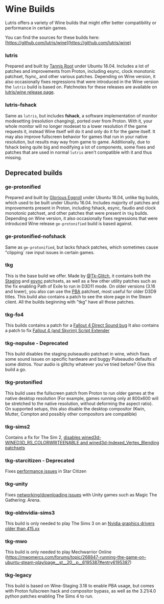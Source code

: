 # Wine Builds

Lutris offers a variety of Wine builds that might offer better compatibility or performance in certain games.

You can find the sources for these builds here: [https://github.com/lutris/wine](https://github.com/lutris/wine)

### lutris
Prepared and built by [Tannis Root](https://github.com/tannisroot?tab=repositories) under Ubuntu 18.04.
Includes a lot of patches and improvements from Proton, including esync, clock monotonic patchset, fsync_ and other various patches. Depending on Wine version, it also occasionally fixes regressions that were introduced in the Wine version the `lutris` build is based on.
Patchnotes for these releases are available on [lutris/wine release page](https://github.com/lutris/wine/releases).

### lutris-fshack
Same as `lutris`, but includes **fshack**, a software implementation of monitor modesetting (resolution changing), ported over from Proton. With it, your whole monitor will no longer modeset to a lower resolution if the game requests it, instead Wine itself will do it and only do it for the game itself.
It may also improve fullscreen behavior for games that run in your native resolution, but results may way from game to game.
Additionally, due to fshack being quite big and modifying a lot of components, some fixes and patches that are used in normal `lutris` aren't compatible with it and thus missing.

## Deprecated builds

### ge-protonified
Prepared and built by [Glorious Eggroll](https://github.com/lutris/wine/commits?author=GloriousEggroll) under Ubuntu 18.04, unlike tkg builds, which used to be built under Ubuntu 16.04.
Includes majority of patches and improvements present in Proton, including fshack, esync, faudio and clock monotonic patchset, and other patches that were present in `tkg` builds. Depending on Wine version, it also occasionally fixes regressions that were introduced Wine release `ge-protonified` build is based against.

### ge-protonified-nofshack
Same as `ge-protonified`, but lacks fshack patches, which sometimes cause "clipping` raw input issues in certain games.

### tkg

This is the base build we offer. Made by [@Tk-Glitch](https://github.com/Tk-Glitch), it contains both the [Staging](https://github.com/wine-staging/wine-staging) and [esync](https://github.com/zfigura/wine/tree/esync) patchsets, as well as a few other utility patches such as the fix enabling Path of Exile to run in D3D11 mode. On older versions (3.16 and lower), you also can use the [PBA](https://github.com/acomminos/wine-pba) patchset, most useful for older D3D9 titles. 
This build also contains a patch to see the store page in the Steam client. All the builds beginning with "tkg" have all those patches.
 
### tkg-fo4

This builds contains a patch for a [Fallout 4 Direct Sound bug](https://bugs.winehq.org/show_bug.cgi?id=41271)
It also contains a patch to fix [Fallout 4 (and Skyrim) Script Extender](https://github.com/hdmap/wine-hackery/tree/master/f4se)
 
### tkg-nopulse - Deprecated

This build disables the staging pulseaudio patchset in wine, which fixes some sound issues on specific hardware and buggy Pulseaudio defaults of some distros. Your audio is glitchy whatever you've tried before? Give this build a go.
 
### tkg-protonified

This build uses the fullscreen patch from Proton to run older games at the native desktop resolution (For example, games running only at 800x600 will be stretched to the native resolution, without deforming the aspect ratio). On supported setups, this also disable the desktop compositor (Kwin, Mutter, Compton and possibly other compositors are compatible)
 
### tkg-sims2

Contains a fix for The Sim 2, [disables wined3d-WINED3D_RS_COLORWRITEENABLE and wined3d-Indexed_Vertex_Blending patchsets](https://bugs.winehq.org/show_bug.cgi?id=8051)
 
### tkg-starcitizen - Deprecated

Fixes [performance issues](https://bugs.winehq.org/show_bug.cgi?id=46252) in Star Citizen
 
### tkg-unity

Fixes [networking/downloading issues](https://bugs.winehq.org/show_bug.cgi?id=45546) with Unity games such as Magic The Gathering: Arena.
 
### tkg-oldnvidia-sims3

This build is only needed to play The Sims 3 on an [Nvidia graphics drivers older than 415.xx](https://bugs.winehq.org/show_bug.cgi?id=45361) 
 
### tkg-mwo

This build is only needed to play Mechwarrior Online (https://mwomercs.com/forums/topic/268847-running-the-game-on-ubuntu-steam-play/page__st__20__p__6195387#entry6195387)
 
### tkg-legacy

This build is based on Wine-Staging 3.18 to enable PBA usage, but comes with Proton fullscreen hack and compositor bypass, as well as the 3.21/4.0 python patches enabling The Sims 4 to run.

